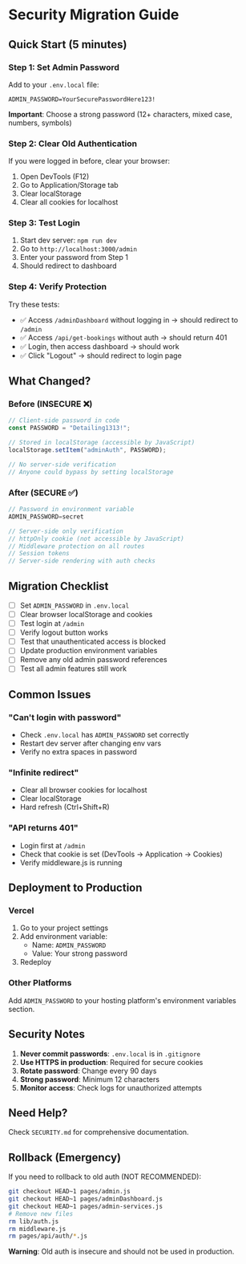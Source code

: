 # Security Migration Guide

## Quick Start (5 minutes)

### Step 1: Set Admin Password
Add to your `.env.local` file:

```env
ADMIN_PASSWORD=YourSecurePasswordHere123!
```

**Important**: Choose a strong password (12+ characters, mixed case, numbers, symbols)

### Step 2: Clear Old Authentication
If you were logged in before, clear your browser:
1. Open DevTools (F12)
2. Go to Application/Storage tab
3. Clear localStorage
4. Clear all cookies for localhost

### Step 3: Test Login
1. Start dev server: `npm run dev`
2. Go to `http://localhost:3000/admin`
3. Enter your password from Step 1
4. Should redirect to dashboard

### Step 4: Verify Protection
Try these tests:
- ✅ Access `/adminDashboard` without logging in → should redirect to `/admin`
- ✅ Access `/api/get-bookings` without auth → should return 401
- ✅ Login, then access dashboard → should work
- ✅ Click "Logout" → should redirect to login page

## What Changed?

### Before (INSECURE ❌)
```javascript
// Client-side password in code
const PASSWORD = "Detailing1313!";

// Stored in localStorage (accessible by JavaScript)
localStorage.setItem("adminAuth", PASSWORD);

// No server-side verification
// Anyone could bypass by setting localStorage
```

### After (SECURE ✅)
```javascript
// Password in environment variable
ADMIN_PASSWORD=secret

// Server-side only verification
// httpOnly cookie (not accessible by JavaScript)
// Middleware protection on all routes
// Session tokens
// Server-side rendering with auth checks
```

## Migration Checklist

- [ ] Set `ADMIN_PASSWORD` in `.env.local`
- [ ] Clear browser localStorage and cookies
- [ ] Test login at `/admin`
- [ ] Verify logout button works
- [ ] Test that unauthenticated access is blocked
- [ ] Update production environment variables
- [ ] Remove any old admin password references
- [ ] Test all admin features still work

## Common Issues

### "Can't login with password"
- Check `.env.local` has `ADMIN_PASSWORD` set correctly
- Restart dev server after changing env vars
- Verify no extra spaces in password

### "Infinite redirect"
- Clear all browser cookies for localhost
- Clear localStorage
- Hard refresh (Ctrl+Shift+R)

### "API returns 401"
- Login first at `/admin`
- Check that cookie is set (DevTools → Application → Cookies)
- Verify middleware.js is running

## Deployment to Production

### Vercel
1. Go to your project settings
2. Add environment variable:
   - Name: `ADMIN_PASSWORD`
   - Value: Your strong password
3. Redeploy

### Other Platforms
Add `ADMIN_PASSWORD` to your hosting platform's environment variables section.

## Security Notes

1. **Never commit passwords**: `.env.local` is in `.gitignore`
2. **Use HTTPS in production**: Required for secure cookies
3. **Rotate password**: Change every 90 days
4. **Strong password**: Minimum 12 characters
5. **Monitor access**: Check logs for unauthorized attempts

## Need Help?

Check `SECURITY.md` for comprehensive documentation.

## Rollback (Emergency)

If you need to rollback to old auth (NOT RECOMMENDED):

```bash
git checkout HEAD~1 pages/admin.js
git checkout HEAD~1 pages/adminDashboard.js
git checkout HEAD~1 pages/admin-services.js
# Remove new files
rm lib/auth.js
rm middleware.js
rm pages/api/auth/*.js
```

**Warning**: Old auth is insecure and should not be used in production.
